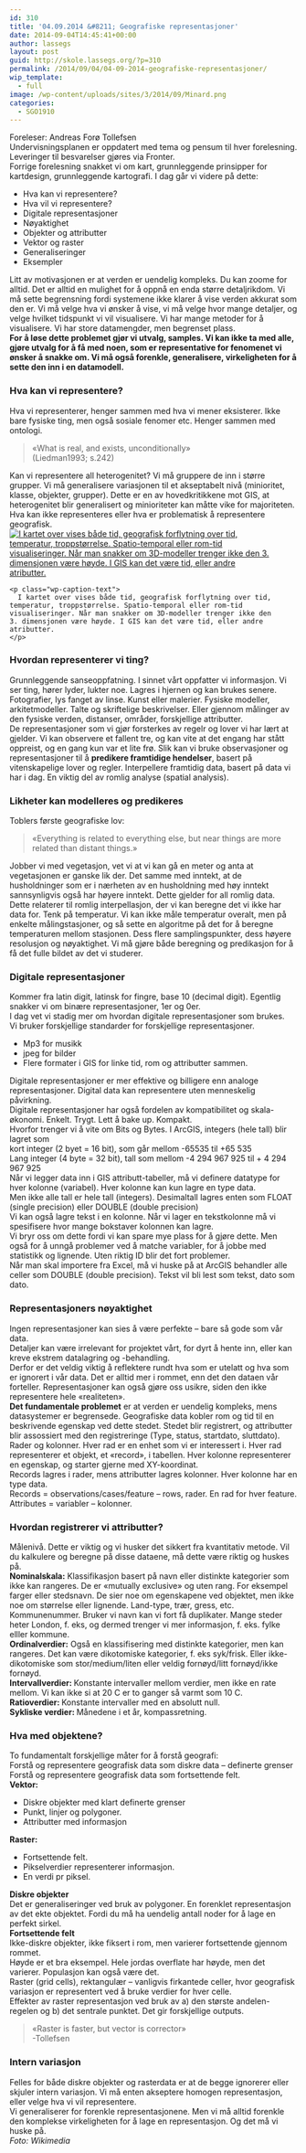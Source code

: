 ```yaml
---
id: 310
title: '04.09.2014 &#8211; Geografiske representasjoner'
date: 2014-09-04T14:45:41+00:00
author: lassegs
layout: post
guid: http://skole.lassegs.org/?p=310
permalink: /2014/09/04/04-09-2014-geografiske-representasjoner/
wip_template:
  - full
image: /wp-content/uploads/sites/3/2014/09/Minard.png
categories:
  - SGO1910
---
```

<div>
  Foreleser: Andreas Forø Tollefsen
</div>

<div>
</div>

<div>
  Undervisningsplanen er oppdatert med tema og pensum til hver forelesning. Leveringer til besvarelser gjøres via Fronter.
</div>

<div>
</div>

<div>
  Forrige forelesning snakket vi om kart, grunnleggende prinsipper for kartdesign, grunnleggende kartografi. I dag går vi videre på dette:
</div>

<div>
</div>

  * Hva kan vi representere?
  * Hva vil vi representere?
  * Digitale representasjoner
  * Nøyaktighet
  * Objekter og attributter
  * Vektor og raster
  * Generaliseringer
  * Eksempler

<!--more-->

<div>
  Litt av motivasjonen er at verden er uendelig kompleks. Du kan zoome for alltid. Det er alltid en mulighet for å oppnå en enda større detaljrikdom. Vi må sette begrensning fordi systemene ikke klarer å vise verden akkurat som den er. Vi må velge hva vi ønsker å vise, vi må velge hvor mange detaljer, og velge hvilket tidspunkt vi vil visualisere. Vi har mange metoder for å visualisere. Vi har store datamengder, men begrenset plass.
</div>

<div>
</div>

<div>
  <strong>For å løse dette problemet gjør vi utvalg, samples. Vi kan ikke ta med alle, gjøre utvalg for å få med noen, som er representative for fenomenet vi ønsker å snakke om. Vi må også forenkle, generalisere, virkeligheten for å sette den inn i en datamodell.</strong>
</div>

### Hva kan vi representere?

<div>
  Hva vi representerer, henger sammen med hva vi mener eksisterer. Ikke bare fysiske ting, men også sosiale fenomer etc. Henger sammen med ontologi.
</div>

> <div>
>   &laquo;What is real, and exists, unconditionally&raquo;
> </div>
> 
> <div>
>   (Liedman1993; s.242)
> </div>

<div>
</div>

<div>
  Kan vi representere all heterogenitet? Vi må gruppere de inn i større grupper. Vi må generalisere variasjonen til et akseptabelt nivå (minioritet, klasse, objekter, grupper). Dette er en av hovedkritikkene mot GIS, at heterogenitet blir generalisert og minioriteter kan måtte vike for majoriteten.
</div>

<div>
</div>

<div>
  Hva kan ikke representeres eller hva er problematisk å representere geografisk.
</div>

<div>
</div>

<div>
  <div id="attachment_311" style="width: 459px" class="wp-caption alignnone">
    <a href="https://i0.wp.com/skole.lassegs.org/wp-content/uploads/sites/3/2014/09/Minard.png"><img class="wp-image-311 size-large" src="https://i0.wp.com/skole.lassegs.org/wp-content/uploads/sites/3/2014/09/Minard.png?resize=449%2C304" alt="I kartet over vises både tid, geografisk forflytning over tid, temperatur, troppstørrelse. Spatio-temporal eller rom-tid visualiseringer. Når man snakker om 3D-modeller trenger ikke den 3. dimensjonen være høyde. I GIS kan det være tid, eller andre atributter." srcset="https://i0.wp.com/skole.lassegs.org/wp-content/uploads/sites/3/2014/09/Minard.png?resize=449%2C304 449w, https://i0.wp.com/skole.lassegs.org/wp-content/uploads/sites/3/2014/09/Minard.png?zoom=2&resize=449%2C304 898w, https://i0.wp.com/skole.lassegs.org/wp-content/uploads/sites/3/2014/09/Minard.png?zoom=3&resize=449%2C304 1347w" sizes="(max-width: 449px) 100vw, 449px" data-recalc-dims="1" /></a>
    
    <p class="wp-caption-text">
      I kartet over vises både tid, geografisk forflytning over tid, temperatur, troppstørrelse. Spatio-temporal eller rom-tid visualiseringer. Når man snakker om 3D-modeller trenger ikke den 3. dimensjonen være høyde. I GIS kan det være tid, eller andre atributter.
    </p>
  </div>
</div>

<div>
</div>

### Hvordan representerer vi ting?

<div>
  Grunnleggende sanseoppfatning. I sinnet vårt oppfatter vi informasjon. Vi ser ting, hører lyder, lukter noe. Lagres i hjernen og kan brukes senere. Fotografier, lys fanget av linse. Kunst eller malerier. Fysiske modeller, arkitetmodeller. Talte og skriftelige beskrivelser. Eller gjennom målinger av den fysiske verden, distanser, områder, forskjellige attributter.
</div>

<div>
</div>

<div>
  De representasjoner som vi gjør forsterkes av regelr og lover vi har lært at gjelder. Vi kan observere et fallent tre, og kan vite at det engang har stått oppreist, og en gang kun var et lite frø. Slik kan vi bruke observasjoner og representasjoner til å <strong>predikere framtidige hendelser</strong>, basert på vitenskapelige lover og regler. Interpellere framtidig data, basert på data vi har i dag. En viktig del av romlig analyse (spatial analysis).
</div>

<div>
</div>

### Likheter kan modelleres og predikeres

<div>
  Toblers første geografiske lov:
</div>

> <div>
>   &laquo;Everything is related to everything else, but near things are more related than distant things.&raquo;
> </div>

<div>
  Jobber vi med vegetasjon, vet vi at vi kan gå en meter og anta at vegetasjonen er ganske lik der. Det samme med inntekt, at de husholdninger som er i nærheten av en husholdning med høy inntekt sannsynligvis også har høyere inntekt. Dette gjelder for all romlig data.
</div>

<div>
</div>

<div>
  Dette relaterer til romlig interpellasjon, der vi kan beregne det vi ikke har data for. Tenk på temperatur. Vi kan ikke måle temperatur overalt, men på enkelte målingstasjoner, og så sette en algoritme på det for å beregne temperaturen mellom stasjonen. Dess flere samplingspunkter, dess høyere resolusjon og nøyaktighet. Vi må gjøre både beregning og predikasjon for å få det fulle bildet av det vi studerer.
</div>

### Digitale representasjoner

<div>
  Kommer fra latin digit, latinsk for fingre, base 10 (decimal digit). Egentlig snakker vi om binære representasjoner, 1er og 0er.
</div>

<div>
  I dag vet vi stadig mer om hvordan digitale representasjoner som brukes.
</div>

<div>
  Vi bruker forskjellige standarder for forskjellige representasjoner.
</div>

  * Mp3 for musikk
  * jpeg for bilder
  * Flere formater i GIS for linke tid, rom og attributter sammen.

<div>
  Digitale representasjoner er mer effektive og billigere enn analoge representasjoner. Digital data kan representere uten menneskelig påvirkning.
</div>

<div>
  Digitale representasjoner har også fordelen av kompatibilitet og skala-økonomi. Enkelt. Trygt. Lett å bake up. Kompakt.
</div>

<div>
</div>

<div>
  Hvorfor trenger vi å vite om Bits og Bytes. I ArcGIS, integers (hele tall) blir lagret som
</div>

<div>
  kort integer (2 byet = 16 bit), som går mellom -65535 til +65 535
</div>

<div>
  Lang integer (4 byte = 32 bit), tall som mellom -4 294 967 925 til + 4 294 967 925
</div>

<div>
  Når vi legger data inn i GIS attributt-tabeller, må vi definere datatype for hver kolonne (variabel). Hver kolonne kan kun lagre en type data.
</div>

<div>
  Men ikke alle tall er hele tall (integers). Desimaltall lagres enten som FLOAT (single precision) eller DOUBLE (double precision)
</div>

<div>
</div>

<div>
  Vi kan også lagre tekst i en kolonne. Når vi lager en tekstkolonne må vi spesifisere hvor mange bokstaver kolonnen kan lagre.
</div>

<div>
</div>

<div>
  Vi bryr oss om dette fordi vi kan spare mye plass for å gjøre dette. Men også for å unngå problemer ved å matche variabler, for å jobbe med statistikk og lignende. Uten riktig ID blir det fort problemer.
</div>

<div>
  Når man skal importere fra Excel, må vi huske på at ArcGIS behandler alle celler som DOUBLE (double precision). Tekst vil bli lest som tekst, dato som dato.
</div>

### Representasjoners nøyaktighet

<div>
  Ingen representasjoner kan sies å være perfekte &#8211; bare så gode som vår data.
</div>

<div>
  Detaljer kan være irrelevant for projektet vårt, for dyrt å hente inn, eller kan kreve ekstrem datalagring og -behandling.
</div>

<div>
  Derfor er det veldig viktig å reflektere rundt hva som er utelatt og hva som er ignorert i vår data. Det er alltid mer i rommet, enn det den dataen vår forteller. Representasjoner kan også gjøre oss usikre, siden den ikke representere hele &laquo;realiteten&raquo;.
</div>

<div>
</div>

<div>
  <strong>Det fundamentale problemet</strong> er at verden er uendelig kompleks, mens datasystemer er begrensede. Geografiske data kobler rom og tid til en beskrivende egenskap ved dette stedet. Stedet blir registrert, og attributter blir assossiert med den registreringe (Type, status, startdato, sluttdato).
</div>

<div>
</div>

<div>
  Rader og kolonner. Hver rad er en enhet som vi er interessert i. Hver rad representerer et objekt, et &laquo;record&raquo;, i tabellen. Hver kolonne representerer en egenskap, og starter gjerne med XY-koordinat.
</div>

<div>
  Records lagres i rader, mens attributter lagres kolonner. Hver kolonne har en type data.
</div>

<div>
</div>

<div>
  Records = observations/cases/feature &#8211; rows, rader. En rad for hver feature.
</div>

<div>
  Attributes = variabler &#8211; kolonner.
</div>

### Hvordan registrerer vi attributter?

<div>
  Målenivå. Dette er viktig og vi husker det sikkert fra kvantitativ metode. Vil du kalkulere og beregne på disse dataene, må dette være riktig og huskes på.
</div>

<div>
</div>

<div>
  <strong>Nominalskala:</strong> Klassifikasjon basert på navn eller distinkte kategorier som ikke kan rangeres. De er &laquo;mutually exclusive&raquo; og uten rang. For eksempel farger eller stedsnavn. De sier noe om egenskapene ved objektet, men ikke noe om størrelse eller lignende. Land-type, trær, gress, etc. Kommunenummer. Bruker vi navn kan vi fort få duplikater. Mange steder heter London, f. eks, og dermed trenger vi mer informasjon, f. eks. fylke elller kommune.
</div>

<div>
  <strong>Ordinalverdier:</strong> Også en klassifisering med distinkte kategorier, men kan rangeres. Det kan være dikotomiske kategorier, f. eks syk/frisk. Eller ikke-dikotomiske som stor/medium/liten eller veldig fornøyd/litt fornøyd/ikke fornøyd.
</div>

<div>
  <strong>Intervallverdier: </strong>Konstante intervaller mellom verdier, men ikke en rate mellom. Vi kan ikke si at 20 C er to ganger så varmt som 10 C.
</div>

<div>
  <strong>Ratioverdier: </strong>Konstante intervaller med en absolutt null.
</div>

<div>
  <strong>Sykliske verdier: </strong>Månedene i et år, kompassretning.
</div>

### Hva med objektene?

<div>
  To fundamentalt forskjellige måter for å forstå geografi:
</div>

<div>
  Forstå og representere geografisk data som diskre data &#8211; definerte grenser
</div>

<div>
  Forstå og representere geografisk data som fortsettende felt.
</div>

<div>
</div>

<div>
  <strong>Vektor: </strong>
</div>

  * Diskre objekter med klart definerte grenser
  * Punkt, linjer og polygoner.
  * Attributter med informasjon

<div>
  <strong>Raster:</strong>
</div>

  * Fortsettende felt.
  * Pikselverdier representerer informasjon.
  * En verdi pr piksel.

<div>
  <strong>Diskre objekter</strong>
</div>

<div>
  Det er generaliseringer ved bruk av polygoner. En forenklet representasjon av det ekte objektet. Fordi du må ha uendelig antall noder for å lage en perfekt sirkel.
</div>

<div>
</div>

<div>
  <strong>Fortsettende felt</strong>
</div>

<div>
  Ikke-diskre objekter, ikke fiksert i rom, men varierer fortsettende gjennom rommet.
</div>

<div>
  Høyde er et bra eksempel. Hele jordas overflate har høyde, men det varierer. Populasjon kan også være det.
</div>

<div>
  Raster (grid cells), rektangulær &#8211; vanligvis firkantede celler, hvor geografisk variasjon er representert ved å bruke verdier for hver celle.
</div>

<div>
  Effekter av raster representasjon ved bruk av a) den største andelen-regelen og b) det sentrale punktet. Det gir forskjellige outputs.
</div>

<div>
</div>

> <div>
>   &laquo;Raster is faster, but vector is corrector&raquo;
> </div>
> 
> <div>
>   -Tollefsen
> </div>

### Intern variasjon

<div>
  Felles for både diskre objekter og rasterdata er at de begge ignorerer eller skjuler intern variasjon. Vi må enten akseptere homogen representasjon, eller velge hva vi vil representere.
</div>

<div>
</div>

<div>
  Vi generaliserer for forenkle representasjonene. Men vi må alltid forenkle den komplekse virkeligheten for å lage en representasjon. Og det må vi huske på.
</div>

<div>
</div>

<div>
  <em>Foto: Wikimedia</em>
</div>